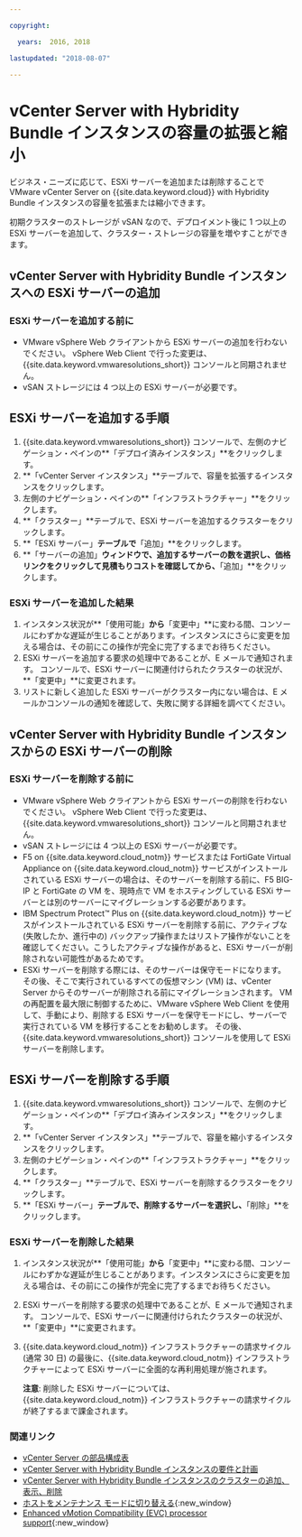 ```yaml
---

copyright:

  years:  2016, 2018

lastupdated: "2018-08-07"

---
```


# vCenter Server with Hybridity Bundle インスタンスの容量の拡張と縮小

ビジネス・ニーズに応じて、ESXi サーバーを追加または削除することで VMware vCenter Server on {{site.data.keyword.cloud}} with Hybridity Bundle インスタンスの容量を拡張または縮小できます。

初期クラスターのストレージが vSAN なので、デプロイメント後に 1 つ以上の ESXi サーバーを追加して、クラスター・ストレージの容量を増やすことができます。

## vCenter Server with Hybridity Bundle インスタンスへの ESXi サーバーの追加

### ESXi サーバーを追加する前に

* VMware vSphere Web クライアントから ESXi サーバーの追加を行わないでください。 vSphere Web Client で行った変更は、{{site.data.keyword.vmwaresolutions_short}} コンソールと同期されません。
* vSAN ストレージには 4 つ以上の ESXi サーバーが必要です。

## ESXi サーバーを追加する手順

1. {{site.data.keyword.vmwaresolutions_short}} コンソールで、左側のナビゲーション・ペインの**「デプロイ済みインスタンス」**をクリックします。
2. **「vCenter Server インスタンス」**テーブルで、容量を拡張するインスタンスをクリックします。
3. 左側のナビゲーション・ペインの**「インフラストラクチャー」**をクリックします。
4. **「クラスター」**テーブルで、ESXi サーバーを追加するクラスターをクリックします。
5. **「ESXi サーバー」**テーブルで**「追加」**をクリックします。
6. **「サーバーの追加」**ウィンドウで、追加するサーバーの数を選択し、価格リンクをクリックして見積もりコストを確認してから、**「追加」**をクリックします。

### ESXi サーバーを追加した結果

1. インスタンス状況が**「使用可能」**から**「変更中」**に変わる間、コンソールにわずかな遅延が生じることがあります。インスタンスにさらに変更を加える場合は、その前にこの操作が完全に完了するまでお待ちください。
2. ESXi サーバーを追加する要求の処理中であることが、E メールで通知されます。 コンソールで、ESXi サーバーに関連付けられたクラスターの状況が、**「変更中」**に変更されます。
3. リストに新しく追加した ESXi サーバーがクラスター内にない場合は、E メールかコンソールの通知を確認して、失敗に関する詳細を調べてください。

## vCenter Server with Hybridity Bundle インスタンスからの ESXi サーバーの削除

### ESXi サーバーを削除する前に

* VMware vSphere Web クライアントから ESXi サーバーの削除を行わないでください。 vSphere Web Client で行った変更は、{{site.data.keyword.vmwaresolutions_short}} コンソールと同期されません。
* vSAN ストレージには 4 つ以上の ESXi サーバーが必要です。
* F5 on {{site.data.keyword.cloud_notm}} サービスまたは FortiGate Virtual Appliance on {{site.data.keyword.cloud_notm}} サービスがインストールされている ESXi サーバーの場合は、そのサーバーを削除する前に、F5 BIG-IP と FortiGate の VM を、現時点で VM をホスティングしている ESXi サーバーとは別のサーバーにマイグレーションする必要があります。
* IBM Spectrum Protect&trade; Plus on {{site.data.keyword.cloud_notm}} サービスがインストールされている ESXi サーバーを削除する前に、アクティブな (失敗したか、進行中の) バックアップ操作またはリストア操作がないことを確認してください。こうしたアクティブな操作があると、ESXi サーバーが削除されない可能性があるためです。
* ESXi サーバーを削除する際には、そのサーバーは保守モードになります。その後、そこで実行されているすべての仮想マシン (VM) は、vCenter Server からそのサーバーが削除される前にマイグレーションされます。 VM の再配置を最大限に制御するために、VMware vSphere Web Client を使用して、手動により、削除する ESXi サーバーを保守モードにし、サーバーで実行されている VM を移行することをお勧めします。 その後、{{site.data.keyword.vmwaresolutions_short}} コンソールを使用して ESXi サーバーを削除します。

## ESXi サーバーを削除する手順

1. {{site.data.keyword.vmwaresolutions_short}} コンソールで、左側のナビゲーション・ペインの**「デプロイ済みインスタンス」**をクリックします。
2. **「vCenter Server インスタンス」**テーブルで、容量を縮小するインスタンスをクリックします。
3. 左側のナビゲーション・ペインの**「インフラストラクチャー」**をクリックします。
4. **「クラスター」**テーブルで、ESXi サーバーを削除するクラスターをクリックします。
5. **「ESXi サーバー」**テーブルで、削除するサーバーを選択し、**「削除」**をクリックします。

### ESXi サーバーを削除した結果

1. インスタンス状況が**「使用可能」**から**「変更中」**に変わる間、コンソールにわずかな遅延が生じることがあります。インスタンスにさらに変更を加える場合は、その前にこの操作が完全に完了するまでお待ちください。
2. ESXi サーバーを削除する要求の処理中であることが、E メールで通知されます。 コンソールで、ESXi サーバーに関連付けられたクラスターの状況が、**「変更中」**に変更されます。
3. {{site.data.keyword.cloud_notm}} インフラストラクチャーの請求サイクル (通常 30 日) の最後に、{{site.data.keyword.cloud_notm}} インフラストラクチャーによって ESXi サーバーに全面的な再利用処理が施されます。

   **注意**: 削除した ESXi サーバーについては、 {{site.data.keyword.cloud_notm}} インフラストラクチャーの請求サイクルが終了するまで課金されます。

### 関連リンク

* [vCenter Server の部品構成表](vc_bom.html)
* [vCenter Server with Hybridity Bundle インスタンスの要件と計画](vc_hybrid_planning.html)
* [vCenter Server with Hybridity Bundle インスタンスのクラスターの追加、表示、削除](vc_hybrid_addingviewingclusters.html)
* [ホストをメンテナンス モードに切り替える](http://pubs.vmware.com/vsphere-60/index.jsp?topic=%2Fcom.vmware.vsphere.resmgmt.doc%2FGUID-8F705E83-6788-42D4-93DF-63A2B892367F.html){:new_window}
* [Enhanced vMotion Compatibility (EVC) processor support](https://kb.vmware.com/selfservice/microsites/search.do?language=en_US&cmd=displayKC&externalId=1003212){:new_window}
